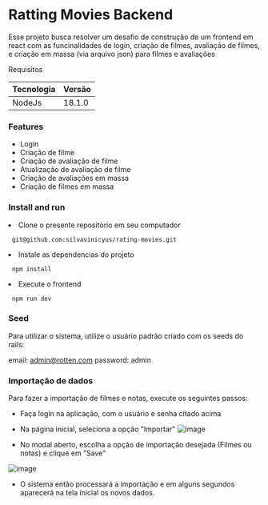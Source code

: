# Ratting Movies Backend

Esse projeto busca resolver um desafio de construção de um frontend em react com as funcinalidades de login, criação de filmes, avaliação de filmes, e criação em massa (via arquivo json) para filmes e avaliações

Requisitos

<table>
  <thead>
    <th> Tecnologia </th>
    <th> Versão </th>
  </thead>
  <tbody>
    <tr>
      <td> NodeJs </td>
      <td> 18.1.0 </td>
    </tr>   
  </tbody>
</table>

 ### Features
 <ul>   
   <li> Login </li>
   <li> Criação de filme </li>
   <li> Criação de avaliação de filme  </li>
   <li> Atualização de avaliação de filme </li>
   <li> Criação de avaliações em massa </li>
   <li> Criação de filmes em massa </li>
 </ul>

 ### Install and run

 <li>
    Clone o presente repositório em seu computador

     git@github.com:silvavinicyus/rating-movies.git    
 </li>
 
 <li>
    Instale as dependencias do projeto

     npm install    
 </li>

 <li>
    Execute o frontend 

     npm run dev   
 </li>


 ### Seed

 Para utilizar o sistema, utilize o usuário padrão criado com os seeds do rails:

 email: admin@rotten.com
 password: admin


 ### Importação de dados

 Para fazer a importação de filmes e notas, execute os seguintes passos:

 * Faça login na aplicação, com o usuário e senha citado acima

 * Na página inicial, seleciona a opção "Importar"
![image](https://github.com/silvavinicyus/rating-movies/assets/24615008/10a09089-9dae-4f97-8ca0-1d266ed04cb8)

 * No modal aberto, escolha a opção de importação desejada (Filmes ou notas) e clique em "Save"

![image](https://github.com/silvavinicyus/rating-movies/assets/24615008/0e7aac20-5740-45ed-8082-28ac131b1950)

* O sistema então processará a importação e em alguns segundos aparecerá na tela inicial os novos dados.
